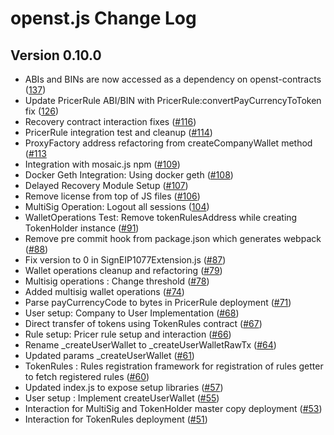 # openst.js Change Log

## Version 0.10.0

* ABIs and BINs are now accessed as a dependency on openst-contracts ([137](https://github.com/OpenSTFoundation/openst.js/pull/137))
* Update PricerRule ABI/BIN with PricerRule:convertPayCurrencyToToken fix ([126](https://github.com/OpenSTFoundation/openst.js/pull/126))
* Recovery contract interaction fixes ([#116](https://github.com/OpenSTFoundation/openst.js/pull/116))
* PricerRule integration test and cleanup ([#114](https://github.com/OpenSTFoundation/openst.js/pull/114))
* ProxyFactory address refactoring from createCompanyWallet method ([#113](https://github.com/OpenSTFoundation/openst.js/pull/113)
* Integration with mosaic.js npm ([#109](https://github.com/OpenSTFoundation/openst.js/pull/109))
* Docker Geth Integration: Using docker geth ([#108](https://github.com/OpenSTFoundation/openst.js/pull/108))
* Delayed Recovery Module Setup ([#107](https://github.com/OpenSTFoundation/openst.js/pull/107))
* Remove license from top of JS files ([#106](https://github.com/OpenSTFoundation/openst.js/pull/106))
* MultiSig Operation: Logout all sessions ([104](https://github.com/OpenSTFoundation/openst.js/pull/104))
* WalletOperations Test: Remove tokenRulesAddress while creating TokenHolder instance ([#91](https://github.com/OpenSTFoundation/openst.js/pull/91))
* Remove pre commit hook from package.json which generates webpack ([#88](https://github.com/OpenSTFoundation/openst.js/pull/88))
* Fix version to 0 in SignEIP1077Extension.js ([#87](https://github.com/OpenSTFoundation/openst.js/pull/87))
* Wallet operations cleanup and refactoring ([#79](https://github.com/OpenSTFoundation/openst.js/pull/79))
* Multisig operations : Change threshold ([#78](https://github.com/OpenSTFoundation/openst.js/pull/78))
* Added multisig wallet operations ([#74](https://github.com/OpenSTFoundation/openst.js/pull/74))
* Parse payCurrencyCode to bytes in PricerRule deployment ([#71](https://github.com/OpenSTFoundation/openst.js/pull/71))
* User setup: Company to User Implementation ([#68](https://github.com/OpenSTFoundation/openst.js/pull/68))
* Direct transfer of tokens using TokenRules contract ([#67](https://github.com/OpenSTFoundation/openst.js/pull/67))
* Rule setup: Pricer rule setup and interaction ([#66](https://github.com/OpenSTFoundation/openst.js/pull/66))
* Rename _createUserWallet to _createUserWalletRawTx ([#64](https://github.com/OpenSTFoundation/openst.js/pull/64))
* Updated params _createUserWallet ([#61](https://github.com/OpenSTFoundation/openst.js/pull/61))
* TokenRules : Rules registration framework for registration of rules getter to fetch registered rules ([#60](https://github.com/OpenSTFoundation/openst.js/pull/60))
* Updated index.js to expose setup libraries ([#57](https://github.com/OpenSTFoundation/openst.js/pull/57))
* User setup : Implement createUserWallet ([#55](https://github.com/OpenSTFoundation/openst.js/pull/55))
* Interaction for MultiSig and TokenHolder master copy deployment ([#53](https://github.com/OpenSTFoundation/openst.js/pull/53))
* Interaction for TokenRules deployment ([#51](https://github.com/OpenSTFoundation/openst.js/issues/51))